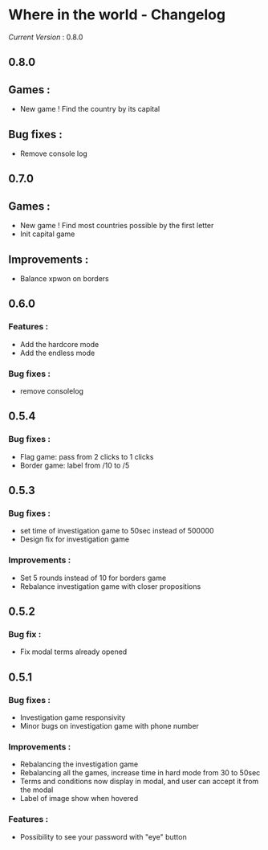 # Where in the world - Changelog

_*Current Version*_ : 0.8.0

## 0.8.0
## Games :
- New game ! Find the country by its capital

## Bug fixes : 
- Remove console log

## 0.7.0
## Games :
- New game ! Find most countries possible by the first letter
- Init capital game

## Improvements : 
- Balance xpwon on borders

## 0.6.0
### Features : 
- Add the hardcore mode
- Add the endless mode

### Bug fixes :
- remove consolelog
## 0.5.4
### Bug fixes :
- Flag game: pass from 2 clicks to 1 clicks
- Border game: label from /10 to /5

## 0.5.3
### Bug fixes :
- set time of investigation game to 50sec instead of 500000
- Design fix for investigation game

### Improvements :
- Set 5 rounds instead of 10 for borders game
- Rebalance investigation game with closer propositions

## 0.5.2
### Bug fix : 
- Fix modal terms already opened 

## 0.5.1
### Bug fixes :
- Investigation game responsivity
- Minor bugs on investigation game with phone number

### Improvements :
- Rebalancing the investigation game
- Rebalancing all the games, increase time in hard mode from 30 to 50sec
- Terms and conditions now display in modal, and user can accept it from the modal
- Label of image show when hovered

### Features : 
- Possibility to see your password with "eye" button
